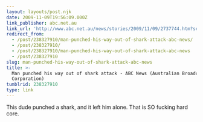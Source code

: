 ```yaml
---
layout: layouts/post.njk
date: 2009-11-09T19:56:09.000Z
link_publisher: abc.net.au
link_url: 'http://www.abc.net.au/news/stories/2009/11/09/2737744.htm?section=justin'
redirect_from:
  - /post/238327910/man-punched-his-way-out-of-shark-attack-abc-news/
  - /post/238327910/
  - /post/238327910/man-punched-his-way-out-of-shark-attack-abc-news
  - /post/238327910
slug: man-punched-his-way-out-of-shark-attack-abc-news
title: >-
  Man punched his way out of shark attack - ABC News (Australian Broadcasting
  Corporation)
tumblrid: 238327910
type: link
---
```

<p>This dude punched a shark, and it left him alone. That is SO fucking hard core.</p>

